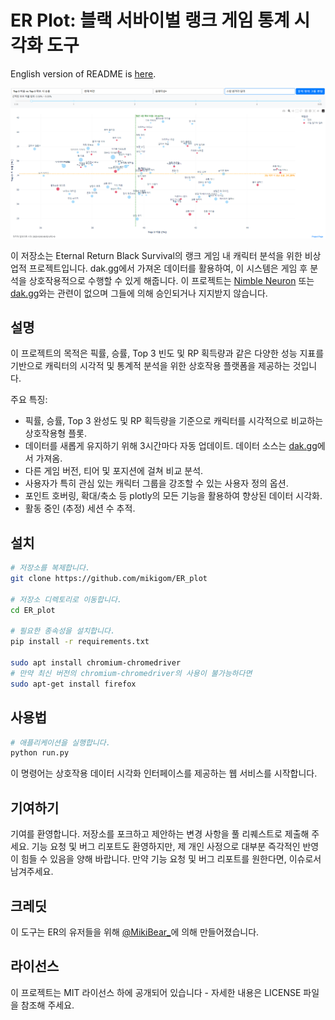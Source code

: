 # ER Plot: 블랙 서바이벌 랭크 게임 통계 시각화 도구
English version of README is [here](README_eng.md).

![대체 텍스트](assets/image.png)

이 저장소는 Eternal Return Black Survival의 랭크 게임 내 캐릭터 분석을 위한 비상업적 프로젝트입니다. dak.gg에서 가져온 데이터를 활용하여, 이 시스템은 게임 후 분석을 상호작용적으로 수행할 수 있게 해줍니다. 이 프로젝트는 [Nimble Neuron](https://nimbleneuron.com/) 또는 [dak.gg](https://dak.gg/)와는 관련이 없으며 그들에 의해 승인되거나 지지받지 않습니다.

## 설명

이 프로젝트의 목적은 픽률, 승률, Top 3 빈도 및 RP 획득량과 같은 다양한 성능 지표를 기반으로 캐릭터의 시각적 및 통계적 분석을 위한 상호작용 플랫폼을 제공하는 것입니다.

주요 특징:

- 픽률, 승률, Top 3 완성도 및 RP 획득량을 기준으로 캐릭터를 시각적으로 비교하는 상호작용형 플롯.
- 데이터를 새롭게 유지하기 위해 3시간마다 자동 업데이트. 데이터 소스는 [dak.gg](https://dak.gg/er/statistics)에서 가져옴.
- 다른 게임 버전, 티어 및 포지션에 걸쳐 비교 분석.
- 사용자가 특히 관심 있는 캐릭터 그룹을 강조할 수 있는 사용자 정의 옵션.
- 포인트 호버링, 확대/축소 등 plotly의 모든 기능을 활용하여 향상된 데이터 시각화.
- 활동 중인 (추정) 세션 수 추적.

## 설치

```bash
# 저장소를 복제합니다.
git clone https://github.com/mikigom/ER_plot

# 저장소 디렉토리로 이동합니다.
cd ER_plot

# 필요한 종속성을 설치합니다.
pip install -r requirements.txt

sudo apt install chromium-chromedriver
# 만약 최신 버전의 chromium-chromedriver의 사용이 불가능하다면
sudo apt-get install firefox
```

## 사용법

```bash
# 애플리케이션을 실행합니다.
python run.py
```

이 명령어는 상호작용 데이터 시각화 인터페이스를 제공하는 웹 서비스를 시작합니다.

## 기여하기

기여를 환영합니다. 저장소를 포크하고 제안하는 변경 사항을 풀 리퀘스트로 제출해 주세요.
기능 요청 및 버그 리포트도 환영하지만, 제 개인 사정으로 대부분 즉각적인 반영이 힘들 수 있음을 양해 바랍니다.
만약 기능 요청 및 버그 리포트를 원한다면, 이슈로서 남겨주세요.

## 크레딧

이 도구는 ER의 유저들을 위해 [@MikiBear_](https://twitter.com/MikiBear_)에 의해 만들어졌습니다.

## 라이선스

이 프로젝트는 MIT 라이선스 하에 공개되어 있습니다 - 자세한 내용은 LICENSE 파일을 참조해 주세요.
